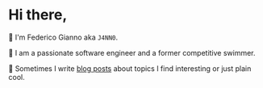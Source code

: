# Hi there,

👋 I'm Federico Gianno aka `J4NN0`.

🤖 I am a passionate software engineer and a former competitive swimmer.

📝 Sometimes I write [blog posts](https://federicogianno.medium.com/) about topics I find interesting or just plain cool.
